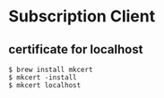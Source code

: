 # Subscription Client

## certificate for localhost

```
$ brew install mkcert
$ mkcert -install
$ mkcert localhost
```